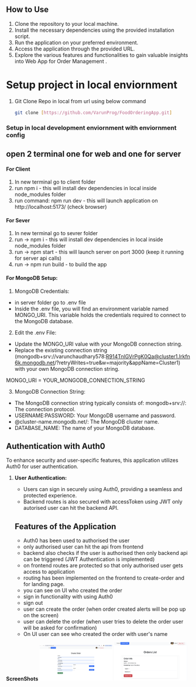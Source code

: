 ## How to Use

1. Clone the repository to your local machine.
2. Install the necessary dependencies using the provided installation script.
3. Run the application on your preferred environment.
4. Access the application through the provided URL.
5. Explore the various features and functionalities to gain valuable insights into Web App for Order Management .

# Setup project in local enviornment
1. Git Clone Repo in local from url using below command
   ```bash
   git clone [https://github.com/VarunProg/FoodOrderingApp.git]
   ```
### Setup in local development enviornment with enviornment config

## open 2 terminal one for web and one for server 

#### For Client 
1. In new terminal go to client folder 
2. run npm i - this will install dev dependencies in local inside node_modules folder
3. run command: npm run dev - this will launch application on http://localhost:5173/ (check browser)

#### For Sever 
1. In new terminal go to sevrer folder 
2. run -> npm i - this will install dev dependencies in local inside node_modules folder
3. run -> npm start - this will launch server on port 3000 (keep it running for server api calls)
4. run -> npm run build - to build the app

#### For MongoDB Setup:
1. MongoDB Credentials:
-  in server folder go to .env file 
- Inside the .env file, you will find an environment variable named MONGO_URI. This variable holds the credentials required to connect to the MongoDB database.

2. Edit the .env File:
-  Update the MONGO_URI value with your MongoDB connection string.
- Replace the existing connection string
 (mongodb+srv://varunchaudhary578:R914TnlGVrPgK0Qa@cluster1.lrkfn6k.mongodb.net/?retryWrites=true&w=majority&appName=Cluster1) with your own MongoDB connection string.

 MONGO_URI = YOUR_MONGODB_CONNECTION_STRING

3. MongoDB Connection String:
-  The MongoDB connection string typically consists of: mongodb+srv://: The connection protocol.
- USERNAME:PASSWORD: Your MongoDB username and password.
-  @cluster-name.mongodb.net/: The MongoDB cluster name.
- DATABASE_NAME: The name of your MongoDB database.

## Authentication with Auth0

To enhance security and user-specific features, this application utilizes Auth0 for user authentication. 

1. **User Authentication:**
   - Users can sign in securely using Auth0, providing a seamless and protected experience.
   - Backend routes is also secured with accessToken using JWT only autorised user can hit the backend API.

   ## Features of the Application
   - Auth0 has been used to authorised the user
   - only authorised user can hit the api from frontend
   - backend also checks if the user is authorised then only backend api can be triggered (JWT Authentication is implemented)
   - on frontend routes are protected so that only authorised user gets access to application
   - routing has been implemented on the frontend to create-order and for landing page.
   - you can see on UI who created the order
   - sign in functionality with using Auth0
   - sign out
   - user can create the order (when order created alerts will be pop up on the screen)
   - user can delete the order (when user tries to delete the order user will be asked for confirmation)
   - On UI user can see who created the order with user's name

**ScreenShots**
   <img src="./client/screenshots/create-order.png" alt="screenshot" width="200"/>
   <img src="./client/screenshots/orders.png" alt="screenshot" width="200"/>
